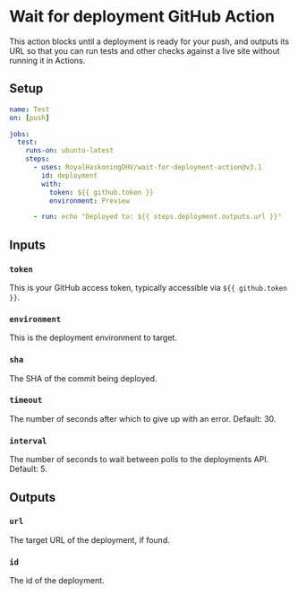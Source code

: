 # Wait for deployment GitHub Action

This action blocks until a deployment is ready for your push, and outputs its
URL so that you can run tests and other checks against a live site without
running it in Actions.

## Setup

```yml
name: Test
on: [push]

jobs:
  test:
    runs-on: ubuntu-latest
    steps:
      - uses: RoyalHaskoningDHV/wait-for-deployment-action@v3.1
        id: deployment
        with:
          token: ${{ github.token }}
          environment: Preview

      - run: echo "Deployed to: ${{ steps.deployment.outputs.url }}"
```

## Inputs

### `token`
This is your GitHub access token, typically accessible via `${{ github.token }}`.

### `environment`
This is the deployment environment to target.

### `sha`
The SHA of the commit being deployed.

### `timeout`
The number of seconds after which to give up with an error. Default: 30.

### `interval`
The number of seconds to wait between polls to the deployments API. Default: 5.

## Outputs

### `url`
The target URL of the deployment, if found.

### `id`
The id of the deployment.
